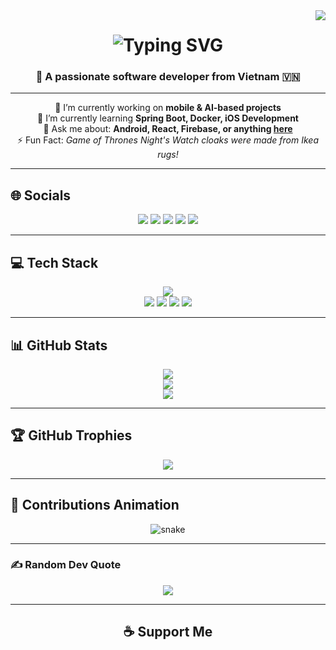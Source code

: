 <!-- Profile Header with Visitor Badge -->
<img align="right" src="https://visitor-badge.laobi.icu/badge?page_id=fierzone.fierzone" />

<h1 align="center">
    <img src="https://readme-typing-svg.herokuapp.com/?font=Righteous&size=35&center=true&vCenter=true&width=500&height=70&duration=4000&lines=Hi+There!+%F0%9F%91%8B;+I'm+FierZone!;Welcome+to+my+GitHub!" alt="Typing SVG" />
</h1>

<h3 align="center">🚀 A passionate software developer from Vietnam 🇻🇳</h3>

---

<div align="center">

🔭 I’m currently working on **mobile & AI-based projects**  
🌱 I’m currently learning **Spring Boot, Docker, iOS Development**  
💬 Ask me about: **Android, React, Firebase, or anything [here](https://github.com/fierzone/fierzone/issues)**  
⚡ Fun Fact: *Game of Thrones Night's Watch cloaks were made from Ikea rugs!*

</div>

---

## 🌐 Socials
<p align="center">
  <a href="https://discord.gg/aYWju4D83V"><img src="https://img.shields.io/badge/Discord-%237289DA.svg?logo=discord&logoColor=white" /></a>
  <a href="https://facebook.com/huy.letrannhat.355"><img src="https://img.shields.io/badge/Facebook-%231877F2.svg?logo=Facebook&logoColor=white" /></a>
  <a href="https://instagram.com/fierzone_310"><img src="https://img.shields.io/badge/Instagram-%23E4405F.svg?logo=Instagram&logoColor=white" /></a>
  <a href="https://tiktok.com/@fierzone0310"><img src="https://img.shields.io/badge/TikTok-%23000000.svg?logo=TikTok&logoColor=white" /></a>
  <a href="mailto:Letrannh2000@gmail.com"><img src="https://img.shields.io/badge/Gmail-EA4335?style=flat&logo=gmail&logoColor=white" /></a>
</p>

---

## 💻 Tech Stack
<p align="center">
  <img src="https://skillicons.dev/icons?i=react,nodejs,java,spring,docker,typescript,html,css,python,mysql,mongodb,figma,git,vscode" /><br>
  <img src="https://img.shields.io/badge/AWS-%23FF9900.svg?style=flat&logo=amazon-aws&logoColor=white" />
  <img src="https://img.shields.io/badge/Google%20Cloud-%234285F4.svg?style=flat&logo=google-cloud&logoColor=white" />
  <img src="https://img.shields.io/badge/adobephotoshop-%2331A8FF.svg?style=flat&logo=adobephotoshop&logoColor=white" />
  <img src="https://img.shields.io/badge/Adobe%20Premiere%20Pro-9999FF.svg?style=flat&logo=Adobe%20Premiere%20Pro&logoColor=white" />
</p>

---

## 📊 GitHub Stats
<p align="center">
  <img src="https://github-readme-stats.vercel.app/api?username=fierzone&theme=radical&hide_border=false&include_all_commits=true&count_private=true" /><br/>
  <img src="https://github-readme-streak-stats.herokuapp.com/?user=fierzone&theme=radical&hide_border=false" /><br/>
  <img src="https://github-readme-stats.vercel.app/api/top-langs/?username=fierzone&theme=radical&hide_border=false&layout=compact" />
</p>

---

## 🏆 GitHub Trophies
<p align="center">
  <img src="https://github-trophies.vercel.app/?username=fierzone&theme=oldie&no-frame=true&no-bg=false&margin-w=4" />
</p>

---

## 🐍 Contributions Animation
<p align="center">
  <img src="https://raw.githubusercontent.com/fierzone/fierzone/output/github-contribution-grid-snake.svg" alt="snake" />
</p>

---

### ✍️ Random Dev Quote
<p align="center">
  <img src="https://quotes-github-readme.vercel.app/api?type=horizontal&theme=gruvbox" />
</p>

---

<h2 align="center">☕ Support Me</h2>

